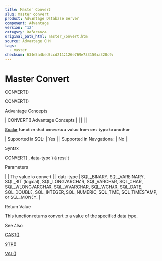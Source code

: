 ```yaml
---
title: Master Convert
slug: master_convert
product: Advantage Database Server
component: Advantage
version: "12"
category: Reference
original_path_html: master_convert.htm
source: Advantage CHM
tags:
  - master
checksum: 634e5a4bed3ccd2112126e769e733150aa320c9c
---
```


# Master Convert

CONVERT()

CONVERT()

Advantage Concepts

| CONVERT()  Advantage Concepts |  |  |  |  |

[Scalar](master_supported_scalar_functions.md) function that converts a value from one type to another.

| Supported in SQL: | Yes |
| Supported in Navigational: | No |

Syntax

CONVERT( <expr>, data-type ) à result

Parameters

| <expr> | The value to convert |
| data-type | SQL\_BINARY, SQL\_VARBINARY, SQL\_BIT (logical), SQL\_LONGVARCHAR, SQL\_VARCHAR, SQL\_CHAR, SQL\_WLONGVARCHAR, SQL\_WVARCHAR, SQL\_WCHAR, SQL\_DATE, SQL\_DOUBLE, SQL\_INTEGER, SQL\_NUMERIC, SQL\_TIME, SQL\_TIMESTAMP, or SQL\_MONEY. |

Return Value

This function returns <expr> convert to a value of the specified data type.

See Also

[CAST()](master_cast.md)

[STR()](master_str.md)

[VAL()](master_val.md)
